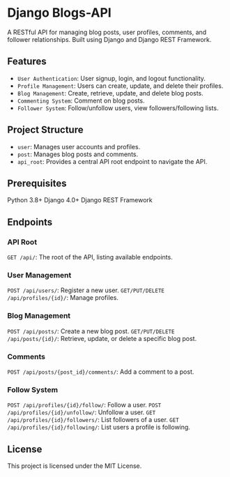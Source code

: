 # Django Blogs-API
A RESTful API for managing blog posts, user profiles, comments, and follower relationships. Built using Django and Django REST Framework.

## Features
* `User Authentication`: User signup, login, and logout functionality.
* `Profile Management`: Users can create, update, and delete their profiles.
* `Blog Management`: Create, retrieve, update, and delete blog posts.
* `Commenting System`: Comment on blog posts.
* `Follower System`: Follow/unfollow users, view followers/following lists.
  
## Project Structure
* `user`: Manages user accounts and profiles.
* `post`: Manages blog posts and comments.
* `api_root`: Provides a central API root endpoint to navigate the API.

## Prerequisites
Python 3.8+
Django 4.0+
Django REST Framework

## Endpoints
### API Root
`GET /api/`: The root of the API, listing available endpoints.
### User Management
`POST /api/users/`: Register a new user.
`GET/PUT/DELETE /api/profiles/{id}/`: Manage profiles.
### Blog Management
`POST /api/posts/`: Create a new blog post.
`GET/PUT/DELETE /api/posts/{id}/`: Retrieve, update, or delete a specific blog post.
### Comments
`POST /api/posts/{post_id}/comments/`: Add a comment to a post.
### Follow System
`POST /api/profiles/{id}/follow/`: Follow a user.
`POST /api/profiles/{id}/unfollow/`: Unfollow a user.
`GET /api/profiles/{id}/followers/`: List followers of a user.
`GET /api/profiles/{id}/following/`: List users a profile is following.

## License
This project is licensed under the MIT License.

